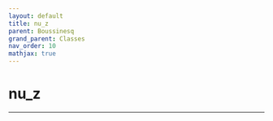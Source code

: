 ```yaml
---
layout: default
title: nu_z
parent: Boussinesq
grand_parent: Classes
nav_order: 10
mathjax: true
---
```


#  nu_z




---

